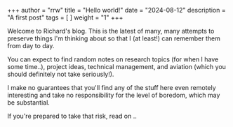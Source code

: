 +++
author = "rrw"
title = "Hello world!"
date = "2024-08-12"
description = "A first post"
tags = [ ]
weight = "1"
+++

Welcome to Richard's blog. This is the latest of many, many attempts
to preserve things I'm thinking about so that I (at least!) can
remember them from day to day.

You can expect to find random notes on research topics (for when I
have some time..), project ideas, technical management, and aviation
(which you should definitely not take seriously!).

I make no guarantees that you'll find any of the stuff here even
remotely interesting and take no responsibility for the level of
boredom, which may be substantial.

If you're prepared to take that risk, read on ..


